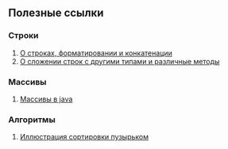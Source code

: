 ## Полезные ссылки
### Строки
1. [О строках, форматировании и конкатенации](https://habrahabr.ru/post/260767/)
1. [О сложении строк с другими типами и различные методы](http://www.mstu.edu.ru/study/materials/java/09.htm)

### Массивы
1. [Массивы в java](http://study-java.ru/uroki-java/massivy-v-java/)

### Алгоритмы
1. [Иллюстрация сортировки пузырьком](https://www.youtube.com/watch?v=EKK9fE_-Q2Y)
